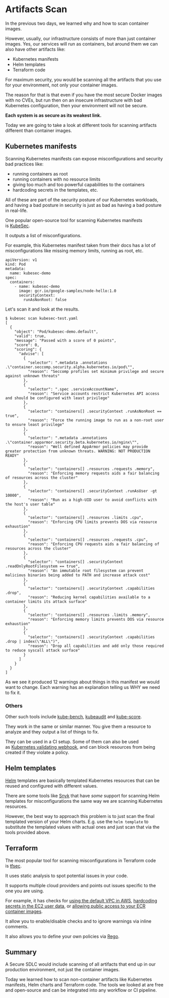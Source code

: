 # Artifacts Scan

In the previous two days, we learned why and how to scan container images.

However, usually, our infrastructure consists of more than just container images. Yes, our services will run as containers, but around them we can also have other artifacts like:

- Kubernetes manifests
- Helm templates
- Terraform code

For maximum security, you would be scanning all the artifacts that you use for your environment, not only your container images.

The reason for that is that even if you have the most secure Docker images with no CVEs, but run then on an insecure infrastructure with bad Kubernetes configuration, then your environment will not be secure.

**Each system is as secure as its weakest link.**

Today we are going to take a look at different tools for scanning artifacts different than container images.

## Kubernetes manifests

Scanning Kubernetes manifests can expose misconfigurations and security bad practices like:

- running containers as root
- running containers with no resource limits
- giving too much and too powerful capabilities to the containers
- hardcoding secrets in the templates, etc.

All of these are part of the security posture of our Kubernetes workloads, and having a bad posture in security is just as bad as having a bad posture in real-life.

One popular open-source tool for scanning Kubernetes manifests is [KubeSec](https://kubesec.io/).

It outputs a list of misconfigurations.

For example, this Kubernetes manifest taken from their docs has a lot of misconfigurations like missing memory limits, running as root, etc.
```
apiVersion: v1
kind: Pod
metadata:
  name: kubesec-demo
spec:
  containers:
    - name: kubesec-demo
      image: gcr.io/google-samples/node-hello:1.0
      securityContext:
        runAsNonRoot: false
```

Let's scan it and look at the results.
```
$ kubesec scan kubesec-test.yaml
[
  {
    "object": "Pod/kubesec-demo.default",
    "valid": true,
    "message": "Passed with a score of 0 points",
    "score": 0,
    "scoring": {
      "advise": [
        {
          "selector": ".metadata .annotations .\"container.seccomp.security.alpha.kubernetes.io/pod\"",
          "reason": "Seccomp profiles set minimum privilege and secure against unknown threats"
        },
        {
          "selector": ".spec .serviceAccountName",
          "reason": "Service accounts restrict Kubernetes API access and should be configured with least privilege"
        },
        {
          "selector": "containers[] .securityContext .runAsNonRoot == true",
          "reason": "Force the running image to run as a non-root user to ensure least privilege"
        },
        {
          "selector": ".metadata .annotations .\"container.apparmor.security.beta.kubernetes.io/nginx\"",
          "reason": "Well defined AppArmor policies may provide greater protection from unknown threats. WARNING: NOT PRODUCTION READY"
        },
        {
          "selector": "containers[] .resources .requests .memory",
          "reason": "Enforcing memory requests aids a fair balancing of resources across the cluster"
        },
        {
          "selector": "containers[] .securityContext .runAsUser -gt 10000",
          "reason": "Run as a high-UID user to avoid conflicts with the host's user table"
        },
        {
          "selector": "containers[] .resources .limits .cpu",
          "reason": "Enforcing CPU limits prevents DOS via resource exhaustion"
        },
        {
          "selector": "containers[] .resources .requests .cpu",
          "reason": "Enforcing CPU requests aids a fair balancing of resources across the cluster"
        },
        {
          "selector": "containers[] .securityContext .readOnlyRootFilesystem == true",
          "reason": "An immutable root filesystem can prevent malicious binaries being added to PATH and increase attack cost"
        },
        {
          "selector": "containers[] .securityContext .capabilities .drop",
          "reason": "Reducing kernel capabilities available to a container limits its attack surface"
        },
        {
          "selector": "containers[] .resources .limits .memory",
          "reason": "Enforcing memory limits prevents DOS via resource exhaustion"
        },
        {
          "selector": "containers[] .securityContext .capabilities .drop | index(\"ALL\")",
          "reason": "Drop all capabilities and add only those required to reduce syscall attack surface"
        }
      ]
    }
  }
]
```

As we see it produced 12 warnings about things in this manifest we would want to change. Each warning has an explanation telling us WHY we need to fix it.

### Others

Other such tools include [kube-bench](https://github.com/aquasecurity/kube-bench), [kubeaudit](https://github.com/Shopify/kubeaudit) and [kube-score](https://github.com/zegl/kube-score).

They work in the same or similar manner. You give them a resource to analyze and they output a list of things to fix.

They can be used in a CI setup. Some of them can also be used as [Kubernetes validating webhook](https://kubernetes.io/docs/reference/access-authn-authz/extensible-admission-controllers/), and can block resources from being created if they violate a policy.

## Helm templates

[Helm](https://helm.sh/) templates are basically templated Kubernetes resources that can be reused and configured with different values.

There are some tools like [Snyk](https://docs.snyk.io/products/snyk-infrastructure-as-code/scan-kubernetes-configuration-files/scan-and-fix-security-issues-in-helm-charts) that have *some* support for scanning Helm templates for misconfigurations the same way we are scanning Kubernetes resources.

However, the best way to approach this problem is to just scan the final templated version of your Helm charts. E.g. use the `helm template` to substitute the templated values with actual ones and just scan that via the tools provided above.

## Terraform

The most popular tool for scanning misconfigurations in Terraform code is [tfsec](https://github.com/aquasecurity/tfsec).

It uses static analysis to spot potential issues in your code.

It supports multiple cloud providers and points out issues specific to the one you are using.

For example, it has checks for [using the default VPC in AWS](https://aquasecurity.github.io/tfsec/v1.28.1/checks/aws/ec2/no-default-vpc/), [hardcoding secrets in the EC2 user data](https://aquasecurity.github.io/tfsec/v1.28.1/checks/aws/ec2/no-secrets-in-launch-template-user-data/), or [allowing public access to your ECR container images](https://aquasecurity.github.io/tfsec/v1.28.1/checks/aws/ecr/no-public-access/).

It allow you to enable/disable checks and to ignore warnings via inline comments.

It also allows you to define your own policies via [Rego](https://www.openpolicyagent.org/docs/latest/policy-language/).

## Summary

A Secure SDLC would include scanning of all artifacts that end up in our production environment, not just the container images.

Today we learned how to scan non-container artifacts like Kubernetes manifests, Helm charts and Terraform code. The tools we looked at are free and open-source and can be integrated into any workflow or CI pipeline.